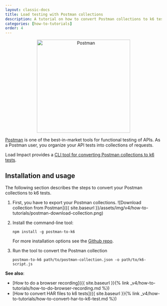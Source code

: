```yaml
---
layout: classic-docs
title: Load testing with Postman collections
description: A tutorial on how to convert Postman collections to k6 test scripts
categories: [how-to-tutorials]
order: 4
---
```


<p style="text-align: center;"><img src="{{ site.baseurl }}/assets/img/v4/how-to-tutorials/postman-logo.png" alt="Postman" width="300"/></p>

[Postman](https://getpostman.com/) is one of the best-in-market tools for functional testing of APIs. As a Postman user, you organize your API tests into collections of requests.

Load Impact provides a [CLI tool for converting Postman collections to k6 tests](https://github.com/loadimpact/postman-to-k6).

## Installation and usage

The following section describes the steps to convert your Postman collections to k6 tests.

1. First, you have to export your Postman collections.
    ![Download collection from Postman]({{ site.baseurl }}/assets/img/v4/how-to-tutorials/postman-download-collection.png)

2. Install the command-line tool:

    `npm install -g postman-to-k6`

    For more installation options see the [Github repo](https://github.com/loadimpact/postman-to-k6).

3. Run the tool to convert the Postman collection

    `postman-to-k6 path/to/postman-collection.json -o path/to/k6-script.js`

**See also**:
- [How to do a browser recording]({{ site.baseurl }}{% link _v4/how-to-tutorials/how-to-do-browser-recording.md %})
- [How to convert HAR files to k6 tests]({{ site.baseurl }}{% link _v4/how-to-tutorials/how-to-convert-har-to-k6-test.md %})